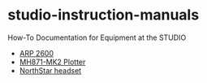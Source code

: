 # studio-instruction-manuals
How-To Documentation for Equipment at the STUDIO

* [ARP 2600](https://github.com/CreativeInquiry/ARP-2600)
* [MH871-MK2 Plotter](https://github.com/CreativeInquiry/MH871-Plotter)
* [NorthStar headset](https://github.com/CreativeInquiry/NorthStar)

